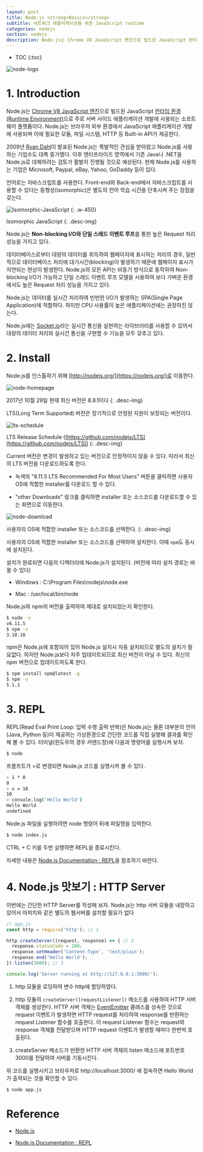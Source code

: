 ```yaml
---
layout: post
title: Node.js <strong>Basics</strong>
subtitle: 네트워크 애플리케이션을 위한 JavaScript runtime
categories: nodejs
section: nodejs
description: Node.js는 Chrome V8 JavaScript 엔진으로 빌드된 JavaScript 런타임으로 주로 서버 사이드 애플리케이션 개발에 사용되는 소프트웨어 플랫폼이다. Node.js는 브라우저 외부 환경에서 JavaScript 애플리케이션 개발에 사용되며 이에 필요한 모듈, 파일 시스템, HTTP 등 Built-in API가 제공한다. 2009년 Ryan Dahl이 발표된 Node.js는 폭발적인 관심을 받아왔고 Node.js를 사용하는 기업수도 대폭 증가했다. 이후 엔터프라이즈 영역에서 기존 Java나 .NET을 Node.js로 대체하려는 검토가 활발히 진행될 것으로 예상된다. 현재 Node.js를 사용하는 기업은 Microsoft, Paypal, eBay, Yahoo, GoDaddy 등이 있다.
---
```


* TOC
{:toc}

![node-logo](/img/node-logo.png)

# 1. Introduction

Node.js는 [Chrome V8 JavaScript 엔진](https://developers.google.com/v8/)으로 빌드된 JavaScript [런타임 환경(Runtime Environment)](https://ko.wikipedia.org/wiki/%EB%9F%B0%ED%83%80%EC%9E%84)으로 주로 서버 사이드 애플리케이션 개발에 사용되는 소프트웨어 플랫폼이다. Node.js는 브라우저 외부 환경에서 JavaScript 애플리케이션 개발에 사용되며 이에 필요한 모듈, 파일 시스템, HTTP 등 Built-in API가 제공한다.

2009년 [Ryan Dahl](https://en.wikipedia.org/wiki/Ryan_Dahl)이 발표된 Node.js는 폭발적인 관심을 받아왔고 Node.js를 사용하는 기업수도 대폭 증가했다. 이후 엔터프라이즈 영역에서 기존 Java나 .NET을 Node.js로 대체하려는 검토가 활발히 진행될 것으로 예상된다. 현재 Node.js를 사용하는 기업은 Microsoft, Paypal, eBay, Yahoo, GoDaddy 등이 있다.

언어로는 자바스크립트를 사용한다. Front-end와 Back-end에서 자바스크립트를 사용할 수 있다는 동형성(isomorphic)은 별도의 언어 학습 시간을 단축시켜 주는 장점을 갖는다.

![Isomorphic-JavaScript](./img/Isomorphic-JavaScript.png)
{: .w-450}

Isomorphic JavaScript
{: .desc-img}

Node.js는 **Non-blocking I/O와 단일 스레드 이벤트 루프**를 통한 높은 Request 처리 성능을 가지고 있다.

데이터베이스로부터 대량의 데이터를 취득하여 웹페이지에 표시하는 처리의 경우, 일반적으로 데이터베이스 처리에 대기시간(blocking)이 발생하기 때문에 웹페이지 표시가 지연되는 현상이 발생한다. Node.js의 모든 API는 비동기 방식으로 동작하여 Non-blocking I/O가 가능하고 단일 스레드 이벤트 루프 모델을 사용하여 보다 가벼운 환경에서도 높은 Request 처리 성능을 가지고 있다.

Node.js는 데이터를 실시간 처리하여 빈번한 I/O가 발생하는 SPA(Single Page Application)에 적합하다. 하지만 CPU 사용률이 높은 애플리케이션에는 권장하진 않는다.

Node.js에는 [Socket.io](./nodejs-socketio)라는 실시간 통신을 실현하는 라이브러리를 사용할 수 있어서 대량의 데이터 처리와 실시간 통신을 구현할 수 기능을 모두 갖추고 있다.

# 2. Install

Node.js를 인스톨하기 위해 [http://nodejs.org/](https://nodejs.org/)로 이동한다.

![node-homepage](./img/node-homepage.png)

2017년 10월 29일 현재 최신 버전은 8.8.1이다
{: .desc-img}

LTS(Long Term Supported) 버전은 장기적으로 안정된 지원이 보장되는 버전이다.

![lts-schedule](./img/lts-schedule.png)

LTS Release Schedule ([https://github.com/nodejs/LTS](https://github.com/nodejs/LTS))
{: .desc-img}

Current 버전은 변경이 발생하고 있는 버전으로 안정적이지 않을 수 있다. 따라서 최신의 LTS 버전을 다운로드하도록 한다.

- 녹색의 "6.11.5 LTS Recommended For Most Users" 버튼을 클릭하면 사용자 OS에 적합한 installer를 다운로드 할 수 있다.

- "other Downloads" 링크를 클릭하면 installer 또는 소스코드를 다운로드할 수 있는 화면으로 이동한다.

![node-download](./img/node-download.png)

사용자의 OS에 적합한 installer 또는 소스코드를 선택한다.
{: .desc-img}

사용자의 OS에 적합한 installer 또는 소스코드를 선택하여 설치한다. 이때 `npm`도 동시에 설치된다.

설치가 완료되면 다음의 디렉터리에 Node.js가 설치된다. (버전에 따라 설치 경로는 바뀔 수 있다)

- Windows : C:\Program Files\nodejs\node.exe

- Mac : /usr/local/bin/node

Node.js와 npm의 버전을 출력하여 제대로 설치되었는지 확인한다.

```bash
$ node -v
v6.11.5
$ npm -v
3.10.10
```

npm은 Node.js에 포함되어 있어 Node.js 설치시 자동 설치되므로 별도의 설치가 필요없다. 하지만 Node.js보다 자주 업데이트되므로 최신 버전이 아닐 수 있다. 최신의 npm 버전으로 업데이트하도록 한다.

```bash
$ npm install npm@latest -g
$ npm -v
5.1.1
```

# 3. REPL

REPL(Read Eval Print Loop: 입력 수행 출력 반복)은 Node.js는 물론 대부분의 언어(Java, Python 등)이 제공하는 가상환경으로 간단한 코드를 직접 실행해 결과를 확인해 볼 수 있다. 터미널(윈도우의 경우 커맨드창)에 다음과 명령어를 실행시켜 보자.

```bash
$ node
```

프롬프트가 >로 변경되면 Node.js 코드를 실행시켜 볼 수 있다.

```bash
> 1 * 0
0
> x = 10
10
> console.log('Hello World')
Hello World
undefined
```

Node.js 파일을 실행하려면 node 명령어 뒤에 파일명을 입력한다.

```bash
$ node index.js
```

CTRL + C 키를 두번 실행하면 REPL을 종료시킨다.

자세한 내용은 [Node.js Documentation : REPL](https://nodejs.org/dist/latest-v6.x/docs/api/repl.html)을 참조하기 바란다.

# 4. Node.js 맛보기 : HTTP Server

이번에는 간단한 HTTP Server를 작성해 보자. Node.js는 http 서버 모듈을 내장하고 있어서 아피치와 같은 별도의 웹서버를 설치할 필요가 없다

```javascript
// app.js
const http = require('http'); // 1

http.createServer((request, response) => { // 2
  response.statusCode = 200;
  response.setHeader('Content-Type', 'text/plain');
  response.end('Hello World');
}).listen(3000); // 3

console.log('Server running at http://127.0.0.1:3000/');
```

1. http 모듈을 로딩하여 변수 http에 할당하였다.

2. http 모듈의 `createServer([requestListener])` 메소드를 사용하여 HTTP 서버 객체를 생성한다. HTTP 서버 객체는 [EventEmitter](https://nodejs.org/dist/latest-v6.x/docs/api/events.html#events_class_eventemitter) 클래스를 상속한 것으로 request 이벤트가 발생하면 HTTP request를 처리하여 response를 반환하는 request Listener 함수를 호출한다. 이 request Listener 함수는 request와 response 객체를 전달받으며 HTTP request 이벤트가 발생할 때마다 한번씩 호출된다.

3. createServer 메소드가 반환한 HTTP 서버 객체의 listen 메소드에 포트번호 3000를 전달하여 서버를 기동시킨다.

위 코드를 실행시키고 브라우저로 http://localhost:3000/ 에 접속하면 Hello World가 출력되는 것을 확인할 수 있다.

```bash
$ node app.js
```

# Reference

* [Node.js](https://nodejs.org/)

* [Node.js Documentation : REPL](https://nodejs.org/dist/latest-v6.x/docs/api/repl.html)
